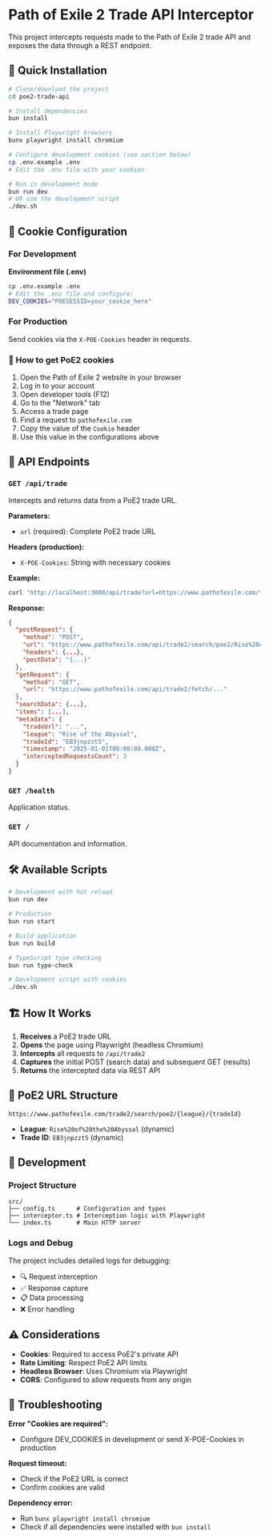 # Path of Exile 2 Trade API Interceptor

This project intercepts requests made to the Path of Exile 2 trade API and exposes the data through a REST endpoint.

## 🚀 Quick Installation

```bash
# Clone/download the project
cd poe2-trade-api

# Install dependencies
bun install

# Install Playwright browsers
bunx playwright install chromium

# Configure development cookies (see section below)
cp .env.example .env
# Edit the .env file with your cookies

# Run in development mode
bun run dev
# OR use the development script
./dev.sh
```

## 🔐 Cookie Configuration

### For Development

**Environment file (.env)**

```bash
cp .env.example .env
# Edit the .env file and configure:
DEV_COOKIES="POESESSID=your_cookie_here"
```

### For Production

Send cookies via the `X-POE-Cookies` header in requests.

### 🍪 How to get PoE2 cookies

1. Open the Path of Exile 2 website in your browser
2. Log in to your account
3. Open developer tools (F12)
4. Go to the "Network" tab
5. Access a trade page
6. Find a request to `pathofexile.com`
7. Copy the value of the `Cookie` header
8. Use this value in the configurations above

## 📡 API Endpoints

### `GET /api/trade`

Intercepts and returns data from a PoE2 trade URL.

**Parameters:**

- `url` (required): Complete PoE2 trade URL

**Headers (production):**

- `X-POE-Cookies`: String with necessary cookies

**Example:**

```bash
curl "http://localhost:3000/api/trade?url=https://www.pathofexile.com/trade2/search/poe2/Rise%20of%20the%20Abyssal/EB3jnpzzt5"
```

**Response:**

```json
{
  "postRequest": {
    "method": "POST",
    "url": "https://www.pathofexile.com/api/trade2/search/poe2/Rise%20of%20the%20Abyssal",
    "headers": {...},
    "postData": "{...}"
  },
  "getRequest": {
    "method": "GET",
    "url": "https://www.pathofexile.com/api/trade2/fetch/..."
  },
  "searchData": {...},
  "items": [...],
  "metadata": {
    "tradeUrl": "...",
    "league": "Rise of the Abyssal",
    "tradeId": "EB3jnpzzt5",
    "timestamp": "2025-01-01T00:00:00.000Z",
    "interceptedRequestsCount": 2
  }
}
```

### `GET /health`

Application status.

### `GET /`

API documentation and information.

## 🛠 Available Scripts

```bash
# Development with hot reload
bun run dev

# Production
bun run start

# Build application
bun run build

# TypeScript type checking
bun run type-check

# Development script with cookies
./dev.sh
```

## 🏗 How It Works

1. **Receives** a PoE2 trade URL
2. **Opens** the page using Playwright (headless Chromium)
3. **Intercepts** all requests to `/api/trade2`
4. **Captures** the initial POST (search data) and subsequent GET (results)
5. **Returns** the intercepted data via REST API

## 📝 PoE2 URL Structure

```
https://www.pathofexile.com/trade2/search/poe2/{league}/{tradeId}
```

- **League**: `Rise%20of%20the%20Abyssal` (dynamic)
- **Trade ID**: `EB3jnpzzt5` (dynamic)

## 🔧 Development

### Project Structure

```
src/
├── config.ts      # Configuration and types
├── interceptor.ts # Interception logic with Playwright
└── index.ts       # Main HTTP server
```

### Logs and Debug

The project includes detailed logs for debugging:

- 🔍 Request interception
- ✅ Response capture
- 📋 Data processing
- ❌ Error handling

## ⚠️ Considerations

- **Cookies**: Required to access PoE2's private API
- **Rate Limiting**: Respect PoE2 API limits
- **Headless Browser**: Uses Chromium via Playwright
- **CORS**: Configured to allow requests from any origin

## 🐛 Troubleshooting

**Error "Cookies are required":**

- Configure DEV_COOKIES in development or send X-POE-Cookies in production

**Request timeout:**

- Check if the PoE2 URL is correct
- Confirm cookies are valid

**Dependency error:**

- Run `bunx playwright install chromium`
- Check if all dependencies were installed with `bun install`
